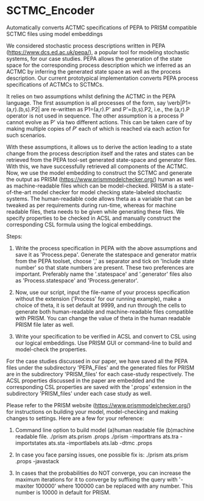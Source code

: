 # SCTMC_Encoder
Automatically converts ACTMC specifications of PEPA to PRISM compatible SCTMC files using model embeddings


We considered stochastic process descriptions written in PEPA (https://www.dcs.ed.ac.uk/pepa/), a popular tool for modeling stochastic systems, for our case studies. PEPA allows the generation of the state space for the corresponding process description which we inferred as an ACTMC by inferring the generated state space as well as the process description. Our current prototypical implementation converts PEPA process specifications of ACTMCs to SCTMCs.
  
  It relies on two assumptions whilst defining the ACTMC in the PEPA language. The first assumption is all processes of the form, say \verb|P1=(a,r).(b,s).P2| are re-written as P1=(a,r).P' and P'=(b,s).P2, i.e., the (a,r).P operator is not used in sequence. The other assumption is a process P cannot evolve as P' via two different actions. This can be taken care of by making multiple copies of $P'$ each of which is reached via each action for such scenarios. 
  
  With these assumptions, it allows us to derive the action leading to a state change from the process description itself and the rates and states can be retrieved from the PEPA tool-set generated state-space and generator files. With this, we have successfully retrieved all components of the ACTMC. Now, we use the model embedding to construct the SCTMC and generate the output as PRISM (https://www.prismmodelchecker.org/) human as well as machine-readable files which can be model-checked. PRISM is a state-of-the-art model checker for model checking state-labeled stochastic systems. The human-readable code allows theta as a variable that can be tweaked as per requirements during run-time, whereas for machine readable files, theta needs to be given while generating these files. We specify properties to be checked in ACSL and manually construct the corresponding CSL formula using the logical embeddings.
  
  Steps:
  
  1. Write the process specification in PEPA with the above assumptions and save it as 'Process.pepa'. Generate the statespace and generator matrix from the PEPA toolset, choose ',' as separator and tick on 'Include state number' so that state numbers are present. These two preferences are important. Preferably name the '.statespace' and '.generator' files also as 'Process.statespace' and 'Process.generator'.
  
  2. Now, use our script, input the file-name of your process specification without the extension ('Process' for our running example), make a choice of theta, it is set default at 9999, and run through the cells to generate both human-readable and machine-readable files compatible with PRISM. You can change the value of theta in the human readable PRISM file later as well.
  
  3. Write your specification to be verified in ACSL and convert to CSL using our logical embeddings. Use PRISM GUI or command-line to build and model-check the properties. 
  
  For the case studies discussed in our paper, we have saved all the PEPA files under the subdirectory 'PEPA_Files' and the generated files for PRISM are in the subdirectory 'PRISM_files' for each case-study respectively. The ACSL properties discussed in the paper are embedded and the corresponding CSL properties are saved with the '.props' extension in  the subdirectory 'PRISM_files' under each case study as well.
 
Please refer to the PRISM website (https://www.prismmodelchecker.org/) for instructions on building your model, model-checking and making changes to settings. Here are a few for your reference:
1. Command line option to build model (a)human readable file (b)machine readable file.
	./prism ats<file-name>.prism <property-file>.props
	./prism -importtrans ats<file-name>.tra -importstates ats<file-name>.sta -importlabels ats<file-name>.lab -dtmc <property-file>.props
	
2. In case you face parsing issues, one possible fix is: 
	./prism ats<file-name>.prism <property-file>.props -javastack <memory>

3. In cases that the probabilities do NOT converge, you can increase the maximum iterations for it to converge by suffixing the query with '-maxiter 100000' 
   where 100000 can be replaced with any number. This number is 10000 in default for PRISM.
	
  
  
  
